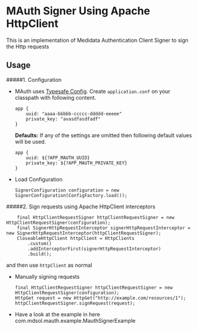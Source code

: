# MAuth Signer Using Apache HttpClient

This is an implementation of Medidata Authentication Client Signer to sign the Http requests

## Usage

#####1. Configuration
  * MAuth uses [Typesafe Config](https://github.com/typesafehub/config).
  Create `application.conf` on your classpath with following content.

        app {
            uuid: "aaaa-bbbbb-ccccc-ddddd-eeeee"
            private_key: "avasdfasdfadf"
        }
  
    **Defaults:**
    If any of the settings are omitted then following default values will be used.

        app {
            uuid: ${?APP_MAUTH_UUID}
            private_key: ${?APP_MAUTH_PRIVATE_KEY}
        }
  * Load Configuration

        SignerConfiguration configuration = new SignerConfiguration(ConfigFactory.load());

#####2. Sign requests using Apache HttpClient interceptors
        
        final HttpClientRequestSigner httpClientRequestSigner = new HttpClientRequestSigner(configuration);
        final SignerHttpRequestInterceptor signerHttpRequestInterceptor = new SignerHttpRequestInterceptor(httpClientRequestSigner);
        CloseableHttpClient httpClient = HttpClients
            .custom()
            .addInterceptorFirst(signerHttpRequestInterceptor)
            .build();

and then use `httpClient` as normal
  * Manually signing requests

        final HttpClientRequestSigner httpClientRequestSigner = new HttpClientRequestSigner(configuration);
        HttpGet request = new HttpGet("http://example.com/resources/1");
        httpClientRequestSigner.signRequest(request);

 * Have a look at the example in here com.mdsol.mauth.example.MauthSignerExample